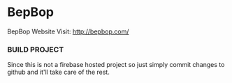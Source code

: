 # BepBop
BepBop Website
Visit: http://bepbop.com/

### BUILD PROJECT
Since this is not a firebase hosted project so just simply commit changes to github and it'll take care of the rest.
